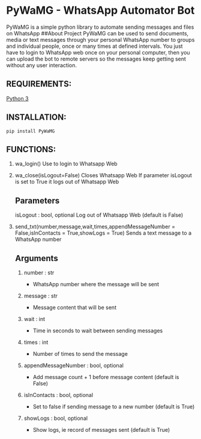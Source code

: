 # PyWaMG - WhatsApp Automator Bot
PyWaMG is a simple python library to automate sending messages and files on WhatsApp
##About Project
PyWaMG can be used to send documents, media or text messages through your personal WhatsApp number to groups and individual people, once or many times at defined intervals. You just have to login to WhatsApp web once on your personal computer, then you can upload the bot to remote servers so the messages keep getting sent without any user interaction.
## REQUIREMENTS:
[Python 3](https://www.python.org/downloads/)
## INSTALLATION:
```pip install PyWaMG```
## FUNCTIONS:
1. wa_login()
    Use to login to Whatsapp Web
  
2. wa_close(isLogout=False)
    Closes Whatsapp Web
    If parameter isLogout is set to True it logs out of Whatsapp Web

    Parameters
    ----------
    isLogout : bool, optional
        Log out of Whatsapp Web (default is False)
      
3. send_txt(number,message,wait,times,appendMessageNumber = False,isInContacts = True,showLogs = True)
    Sends a text message to a WhatsApp number

    Arguments
    ---------
    1. number : str
        - WhatsApp number where the message will be sent

    2. message : str
        - Message content that will be sent

    3. wait : int
        - Time in seconds to wait between sending messages

    4. times : int
        - Number of times to send the message

    5. appendMessageNumber : bool, optional
        - Add message count + 1 before message content (default is False)

    6. isInContacts : bool, optional
        - Set to false if sending message to a new number (default is True)

    7. showLogs : bool, optional
        - Show logs, ie record of messages sent (default is True)

